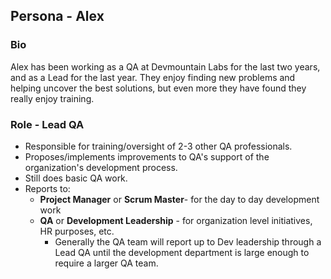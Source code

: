 ## Persona - Alex

### Bio
Alex has been working as a QA at Devmountain Labs for the last two years, and as a Lead for the last year. They enjoy finding new problems and helping uncover the best solutions, but even more they have found they really enjoy training.

### Role - Lead QA
* Responsible for training/oversight of 2-3 other QA professionals.
* Proposes/implements improvements to QA's support of the organization's development process.
* Still does basic QA work.
* Reports to:
    * **Project Manager** or **Scrum Master**- for the day to day development work
    * **QA** or **Development Leadership** - for organization level initiatives, HR purposes, etc.
        * Generally the QA team will report up to Dev leadership through a Lead QA until the development department is large enough to require a larger QA team.